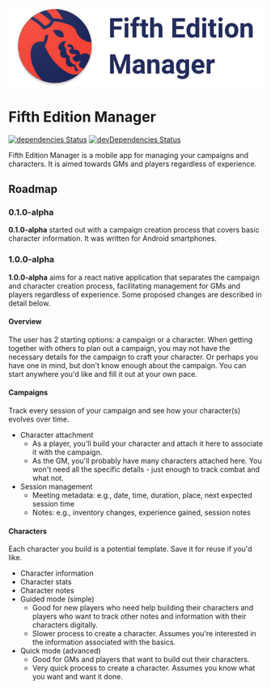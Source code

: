 <p align="center"><img title="Fifth Edition Manager Banner" src="./docs/banner.png" /></p>

# Fifth Edition Manager

[![dependencies Status](https://david-dm.org/alanplotko/FifthEditionManager/status.svg)](https://david-dm.org/alanplotko/FifthEditionManager)
[![devDependencies Status](https://david-dm.org/alanplotko/FifthEditionManager/dev-status.svg)](https://david-dm.org/alanplotko/FifthEditionManager?type=dev)

Fifth Edition Manager is a mobile app for managing your campaigns and characters. It is aimed towards GMs and players regardless of experience.

## Roadmap

### 0.1.0-alpha

**0.1.0-alpha** started out with a campaign creation process that covers basic character information. It was written for Android smartphones.

### 1.0.0-alpha

**1.0.0-alpha** aims for a react native application that separates the campaign and character creation process, facilitating management for GMs and players regardless of experience. Some proposed changes are described in detail below.

#### Overview

The user has 2 starting options: a campaign or a character. When getting together with others to plan out a campaign, you may not have the necessary details for the campaign to craft your character. Or perhaps you have one in mind, but don't know enough about the campaign. You can start anywhere you'd like and fill it out at your own pace.

#### Campaigns

Track every session of your campaign and see how your character(s) evolves over time.

- Character attachment
    - As a player, you'll build your character and attach it here to associate it with the campaign.
    - As the GM, you'll probably have many characters attached here. You won't need all the specific details - just enough to track combat and what not.
- Session management
    - Meeting metadata: e.g., date, time, duration, place, next expected session time
    - Notes: e.g., inventory changes, experience gained, session notes

#### Characters

Each character you build is a potential template. Save it for reuse if you'd like.

- Character information
- Character stats
- Character notes
- Guided mode (simple)
    - Good for new players who need help building their characters and players who want to track other notes and information with their characters digitally.
    - Slower process to create a character. Assumes you're interested in the information associated with the basics.
- Quick mode (advanced)
    - Good for GMs and players that want to build out their characters.
    - Very quick process to create a character. Assumes you know what you want and want it done.
